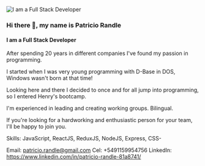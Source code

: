 ![I am a Full Stack Developer](https://media.istockphoto.com/photos/green-binary-code-matrix-background-wide-banner-picture-id898346256?k=20&m=898346256&s=170667a&w=0&h=JR8ldoUpfy4LPmiU82SbhCUbzkN3tfMSGM1fSWxO0b8=)

### Hi there 👋, my name is Patricio Randle
#### I am a Full Stack Developer


After spending 20 years in different companies I've found my passion in programming.

I started when I was very young programming with D-Base in DOS, Windows wasn't born at that time!

Looking here and there I decided to once and for all jump into programming, so I entered Henry's bootcamp.

I'm experienced in leading and creating working groups. Bilingual.

If you're looking for a hardworking and enthusiastic person for your team, I'll be happy to join you.

Skills: JavaScript, ReactJS, ReduxJS, NodeJS, Express, CSS-

Email: patricio.randle@gmail.com
Cel: +5491159954756
LinkedIn: https://www.linkedin.com/in/patricio-randle-81a8741/
